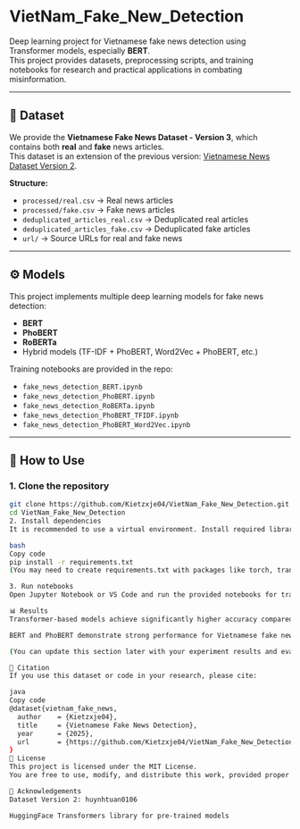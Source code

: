 # VietNam_Fake_New_Detection

Deep learning project for Vietnamese fake news detection using Transformer models, especially **BERT**.  
This project provides datasets, preprocessing scripts, and training notebooks for research and practical applications in combating misinformation.  

---

## 📌 Dataset

We provide the **Vietnamese Fake News Dataset - Version 3**, which contains both **real** and **fake** news articles.  
This dataset is an extension of the previous version: [Vietnamese News Dataset Version 2](https://github.com/huynhtuan0106/Vietnamese-News-Dataset-Version2).

**Structure:**
- `processed/real.csv` → Real news articles
- `processed/fake.csv` → Fake news articles
- `deduplicated_articles_real.csv` → Deduplicated real articles
- `deduplicated_articles_fake.csv` → Deduplicated fake articles
- `url/` → Source URLs for real and fake news

---

## ⚙️ Models

This project implements multiple deep learning models for fake news detection:
- **BERT**
- **PhoBERT**
- **RoBERTa**
- Hybrid models (TF-IDF + PhoBERT, Word2Vec + PhoBERT, etc.)

Training notebooks are provided in the repo:
- `fake_news_detection_BERT.ipynb`
- `fake_news_detection_PhoBERT.ipynb`
- `fake_news_detection_RoBERTa.ipynb`
- `fake_news_detection_PhoBERT_TFIDF.ipynb`
- `fake_news_detection_PhoBERT_Word2Vec.ipynb`

---

## 🚀 How to Use

### 1. Clone the repository
```bash
git clone https://github.com/Kietzxje04/VietNam_Fake_New_Detection.git
cd VietNam_Fake_New_Detection
2. Install dependencies
It is recommended to use a virtual environment. Install required libraries:

bash
Copy code
pip install -r requirements.txt
(You may need to create requirements.txt with packages like torch, transformers, scikit-learn, pandas, etc.)

3. Run notebooks
Open Jupyter Notebook or VS Code and run the provided notebooks for training and evaluation.

📊 Results
Transformer-based models achieve significantly higher accuracy compared to traditional methods.

BERT and PhoBERT demonstrate strong performance for Vietnamese fake news detection.

(You can update this section later with your experiment results and evaluation metrics like Accuracy, F1-score, etc.)

📖 Citation
If you use this dataset or code in your research, please cite:

java
Copy code
@dataset{vietnam_fake_news,
  author    = {Kietzxje04},
  title     = {Vietnamese Fake News Detection},
  year      = {2025},
  url       = {https://github.com/Kietzxje04/VietNam_Fake_New_Detection}
}
📜 License
This project is licensed under the MIT License.
You are free to use, modify, and distribute this work, provided proper attribution is given.

🙌 Acknowledgements
Dataset Version 2: huynhtuan0106

HuggingFace Transformers library for pre-trained models
